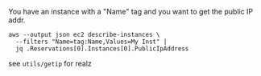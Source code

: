 You have an instance with a "Name" tag and you want to get the public IP addr.

```
aws --output json ec2 describe-instances \
  --filters "Name=tag:Name,Values=My Inst" |
  jq .Reservations[0].Instances[0].PublicIpAddress
```

see `utils/getip` for realz
